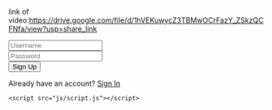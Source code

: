 link of video:https://drive.google.com/file/d/1hVEKuwycZ3TBMwOCrFazY_ZSkzQCFNfa/view?usp=share_link

<!DOCTYPE html>
<html lang="en">

<head>
    <meta charset="UTF-8">
    <meta name="viewport" content="width=device-width, initial-scale=1.0">
    <title>Sign Up</title>
    <link rel="stylesheet" href="styles/style.css">
</head>

<body>
    <div class="signUpBody">
        <div class="signUpPage">
            <div class="form-group">
                <input type="text" id="username" required placeholder="Username">
            </div>
            <div class="form-group">
                <input type="password" id="password" required placeholder="Password">
            </div>
            <button class="signUpButton" onclick="signUp()">Sign Up</button>
            <p id="signupMessage"></p>
            <p>Already have an account? <a class="signUpPar" href="signIn.html"> Sign In</a></p>
        </div>
    </div>

    <script src="js/script.js"></script>
</body>

</html>
